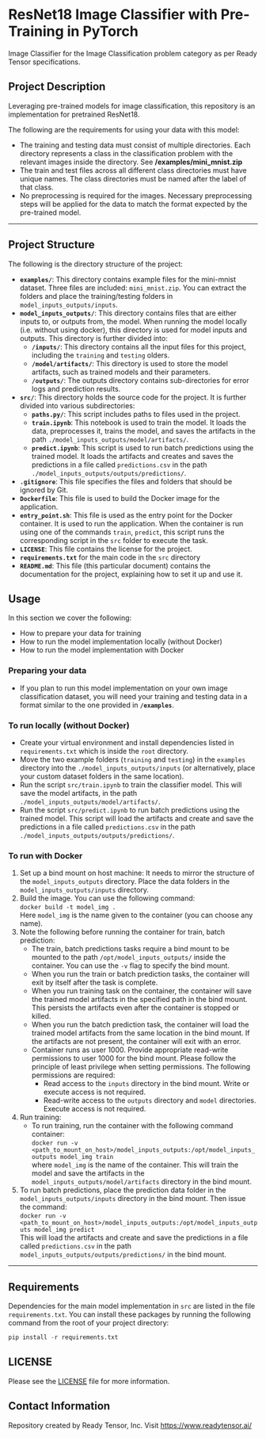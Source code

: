 # ResNet18 Image Classifier with Pre-Training in PyTorch

Image Classifier for the Image Classification problem category as per Ready Tensor specifications.

## Project Description

Leveraging pre-trained models for image classification, this repository is an implementation for pretrained ResNet18.


The following are the requirements for using your data with this model:

- The training and testing data must consist of multiple directories. Each directory represents a class in the classification problem with the relevant images inside the directory. See **/examples/mini_mnist.zip**
- The train and test files across all different class directories must have unique names. The class directories must be named after the label of that class.
- No preprocessing is required for the images. Necessary preprocessing steps will be applied for the data to match the format expected by the pre-trained model.
---

## Project Structure

The following is the directory structure of the project:

- **`examples/`**: This directory contains example files for the mini-mnist dataset. Three files are included: `mini_mnist.zip`. You can extract the folders and place the training/testing folders in `model_inputs_outputs/inputs`.
- **`model_inputs_outputs/`**: This directory contains files that are either inputs to, or outputs from, the model. When running the model locally (i.e. without using docker), this directory is used for model inputs and outputs. This directory is further divided into:
  - **`/inputs/`**: This directory contains all the input files for this project, including the `training` and `testing` olders.
  - **`/model/artifacts/`**: This directory is used to store the model artifacts, such as trained models and their parameters.
  - **`/outputs/`**: The outputs directory contains sub-directories for error logs and prediction results.
- **`src/`**: This directory holds the source code for the project. It is further divided into various subdirectories:
  - **`paths.py/`**: This script includes paths to files used in the project.
  - **`train.ipynb`**: This notebook is used to train the model. It loads the data, preprocesses it, trains the model, and saves the artifacts in the path `./model_inputs_outputs/model/artifacts/`.
  - **`predict.ipynb`**: This script is used to run batch predictions using the trained model. It loads the artifacts and creates and saves the predictions in a file called `predictions.csv` in the path `./model_inputs_outputs/outputs/predictions/`.
- **`.gitignore`**: This file specifies the files and folders that should be ignored by Git.
- **`Dockerfile`**: This file is used to build the Docker image for the application.
- **`entry_point.sh`**: This file is used as the entry point for the Docker container. It is used to run the application. When the container is run using one of the commands `train`, `predict`, this script runs the corresponding script in the `src` folder to execute the task.
- **`LICENSE`**: This file contains the license for the project.
- **`requirements.txt`** for the main code in the `src` directory
- **`README.md`**: This file (this particular document) contains the documentation for the project, explaining how to set it up and use it.

## Usage

In this section we cover the following:

- How to prepare your data for training
- How to run the model implementation locally (without Docker)
- How to run the model implementation with Docker

### Preparing your data

- If you plan to run this model implementation on your own image classification dataset, you will need your training and testing data in a format similar to the one provided in **`/examples`**.

### To run locally (without Docker)

- Create your virtual environment and install dependencies listed in `requirements.txt` which is inside the `root` directory.
- Move the two example folders (`training` and `testing`) in the `examples` directory into the `./model_inputs_outputs/inputs` (or alternatively, place your custom dataset folders in the same location).
- Run the script `src/train.ipynb` to train the classifier model. This will save the model artifacts, in the path `./model_inputs_outputs/model/artifacts/`.
- Run the script `src/predict.ipynb` to run batch predictions using the trained model. This script will load the artifacts and create and save the predictions in a file called `predictions.csv` in the path `./model_inputs_outputs/outputs/predictions/`.

### To run with Docker

1. Set up a bind mount on host machine: It needs to mirror the structure of the `model_inputs_outputs` directory. Place the data folders in the `model_inputs_outputs/inputs` directory.
2. Build the image. You can use the following command: <br/>
   `docker build -t model_img .` <br/>
   Here `model_img` is the name given to the container (you can choose any name).
3. Note the following before running the container for train, batch prediction:
   - The train, batch predictions tasks require a bind mount to be mounted to the path `/opt/model_inputs_outputs/` inside the container. You can use the `-v` flag to specify the bind mount.
   - When you run the train or batch prediction tasks, the container will exit by itself after the task is complete.
   - When you run training task on the container, the container will save the trained model artifacts in the specified path in the bind mount. This persists the artifacts even after the container is stopped or killed.
   - When you run the batch prediction task, the container will load the trained model artifacts from the same location in the bind mount. If the artifacts are not present, the container will exit with an error.
   - Container runs as user 1000. Provide appropriate read-write permissions to user 1000 for the bind mount. Please follow the principle of least privilege when setting permissions. The following permissions are required:
     - Read access to the `inputs` directory in the bind mount. Write or execute access is not required.
     - Read-write access to the `outputs` directory and `model` directories. Execute access is not required.
4. Run training:
   - To run training, run the container with the following command container: <br/>
     `docker run -v <path_to_mount_on_host>/model_inputs_outputs:/opt/model_inputs_outputs model_img train` <br/>
     where `model_img` is the name of the container. This will train the model and save the artifacts in the `model_inputs_outputs/model/artifacts` directory in the bind mount.
5. To run batch predictions, place the prediction data folder in the `model_inputs_outputs/inputs` directory in the bind mount. Then issue the command: <br/>
   `docker run -v <path_to_mount_on_host>/model_inputs_outputs:/opt/model_inputs_outputs model_img predict` <br/>
   This will load the artifacts and create and save the predictions in a file called `predictions.csv` in the path `model_inputs_outputs/outputs/predictions/` in the bind mount.

---

## Requirements

Dependencies for the main model implementation in `src` are listed in the file `requirements.txt`.
You can install these packages by running the following command from the root of your project directory:

```python
pip install -r requirements.txt
```

## LICENSE

Please see the [LICENSE](LICENSE) file for more information.

## Contact Information

Repository created by Ready Tensor, Inc. Visit https://www.readytensor.ai/
